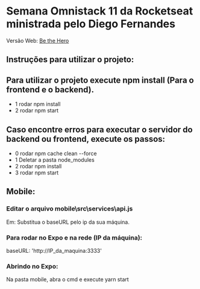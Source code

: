 # Semana Omnistack 11 da Rocketseat ministrada pelo Diego Fernandes

Versão Web: [Be the Hero](https://be-the-hero11.netlify.com)

## Instruções para utilizar o projeto:

 ## Para utilizar o projeto execute npm install (Para o frontend e o backend).

- 1 rodar npm install
- 2 rodar npm start


 ## Caso encontre erros para executar o servidor do backend ou frontend, execute os passos:

- 0 rodar npm cache clean --force
- 1 Deletar a pasta node_modules
- 2 rodar npm install
- 3 rodar npm start

 ## Mobile:

 ### Editar o arquivo mobile\src\services\api.js

Em:
Substitua o baseURL pelo ip da sua máquina.

 ### Para rodar no Expo e na rede (IP da máquina):
baseURL: 'http://IP_da_maquina:3333'

 ### Abrindo no Expo:

Na pasta mobile, abra o cmd e execute yarn start


